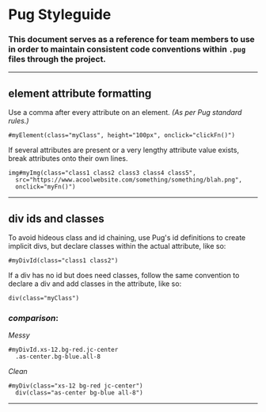 # Pug Styleguide

### This document serves as a reference for team members to use in order to maintain consistent code conventions within `.pug` files through the project.

---

## element attribute formatting

Use a comma after every attribute on an element.
_(As per Pug standard rules.)_

`#myElement(class="myClass", height="100px", onclick="clickFn()")`

If several attributes are present or a very lengthy attribute value exists, break attributes onto their own lines.

```
img#myImg(class="class1 class2 class3 class4 class5",
  src="https://www.acoolwebsite.com/something/something/blah.png",
  onclick="myFn()")
```

---

## div ids and classes
To avoid hideous class and id chaining, use Pug's id definitions to create implicit divs, but declare classes within the actual attribute, like so:

`#myDivId(class="class1 class2")`

If a div has no id but does need classes, follow the same convention to declare a div and add classes in the attribute, like so:

`div(class="myClass")`

### _comparison_:

_Messy_
```
#myDivId.xs-12.bg-red.jc-center
  .as-center.bg-blue.all-8
```  

_Clean_
```
#myDiv(class="xs-12 bg-red jc-center")
  div(class="as-center bg-blue all-8")
```

---
